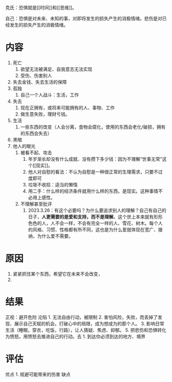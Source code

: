 克氏：恐惧就是[[时间]]和[[思维]]。

自己：恐惧是对未来、未知的事，对即将发生的损失产生的消极情绪。悲伤是对已经发生的损失产生的消极情绪。
# 内容
1. 死亡
	1. 欲望无法被满足、自我意志无法实现
	2. 受伤、伤害别人
2. 失去金钱、失去生活的保障
3. 孤独
	1. 自己一个人战斗：生活，工作
4. 失去
	1. 现在正拥有，或将来可能拥有的人、事物、工作
	2. 做生意失败，理财亏钱。
5. 生活
	1. 一些东西的改变（人会分离，食物会腐化，使用的东西会老化/破损，拥有的东西会失去）
6. 黑暗
7. 他人的眼光
	1. 被看不起、攻击
		1. 年岁渐长却没有什么成就、没有攒下多少钱：因为不理解“世事无常”这个[[现实]]。
		2. 他人对自慰的看法：不认为自慰是一种很正常的生理需求，只要不过度即可
		3. 垃圾不收拾：适当的懒惰
		4. 用二手：什么样的经济条件就用什么样的东西，是现实。这种事情不必用上感性。
	2. 不理解甚至批评
		1. 2023.3.26：有这个必要吗？为什么要追求别人的理解？自己有自己的日子，**人更需要的是爱和支持，而不是理解**。这个世上本来就有形形色色的人，人不会一样，不会有完全一样的人、雪花、树木。每个人的风格、习惯、性格都有所不同，这也是为什么爱就体现在宽广、接纳，为什么爱不需要。
# 原因
1. 紧紧抓住某个东西，希望它在未来不会改变，
2. 
# 结果
正视：避开危险
沦陷
	1. 无法自由行动，被限制
	2. 害怕风险，失败，而丢掉了发现、展示自己天赋的机会。打破心中的局限，成为想成为的那个人。
	3. 影响日常生活（睡眠，穿衣，吃饭，行路），让人猜疑、焦虑、抑郁。
	5. 把悲伤和恐惧转化为愤怒。用愤怒去推进自己的行动。去
		1. 到达你必须到达的地方、境界
# 评估
优点
	1. 规避可能带来的伤害
缺点
	
